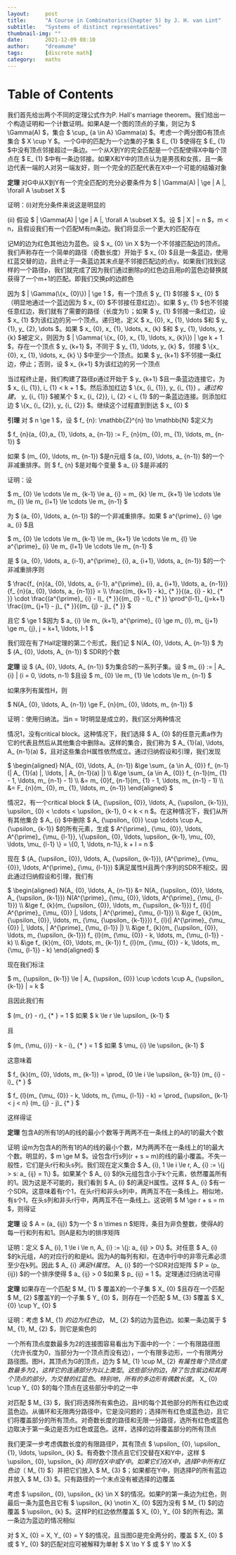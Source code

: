 ```yaml
---
layout:     post
title:      "A Course in Combinatorics(Chapter 5) by J. H. van Lint"
subtitle:   "Systems of distinct representatives"
thumbnail-img: ""
date:       2021-12-09 08:10
author:     "dreamume"
tags: 		[discrete math]
category:   maths
---
```

<head>
    <script src="https://cdn.mathjax.org/mathjax/latest/MathJax.js?config=TeX-AMS-MML_HTMLorMML" type="text/javascript"></script>
    <script type="text/x-mathjax-config">
        MathJax.Hub.Config({
            tex2jax: {
            skipTags: ['script', 'noscript', 'style', 'textarea', 'pre'],
            inlineMath: [['$','$']]
            }
        });
    </script>
</head>

# Table of Contents



我们首先给出两个不同的定理公式作为P. Hall's marriage theorem。我们给出一个构造证明和一个计数证明。如果A是一个图的顶点的子集，则记为 $ \\Gamma(A) $，集合 $ \\cup_ {a \\in A} \\Gamma(a) $。考虑一个两分图G有顶点集合 $ X \\cup Y $。一个G中的匹配为一个边集的子集 $ E_ {1} $使得在 $ E_ {1} $中没有顶点邻接超过一条边。一个从X到Y的完全匹配是一个匹配使得X中每个顶点在 $ E_ {1} $中有一条边邻接。如果X和Y中的顶点认为是男孩和女孩，且一条边代表一端的人对另一端友好，则一个完全的匹配代表在X中一个可能的结婚对象

**定理** 对G中从X到Y有一个完全匹配的充分必要条件为 $ \| \\Gamma(A) \| \\ge \| A \|, \\forall A \\subset X $

证明：(i)对充分条件来说这是明显的

(ii) 假设 $ \| \\Gamma(A) \| \\ge \| A \|, \\forall A \\subset X $。设 $ \| X \| = n $，m < n，且假设我们有一个匹配M有m条边。我们将显示一个更大的匹配存在

记M的边为红色其他边为蓝色。设 $ x_ {0} \\in X $为一个不邻接匹配边的顶点。我们声称存在一个简单的路径（奇数长度）开始于 $ x_ {0} $且是一条蓝边，使用红蓝交替的边，且终止于一条蓝边其末点是不邻接匹配边的点y。如果我们找到这样的一个路径p，我们就完成了因为我们通过删除p的红色边且用p的蓝色边替换就获得了一个m+1的匹配。即我们交换p的边颜色

因为 $ \| \\Gamma(\\{x_ {0}\\}) \| \\ge 1 $，有一个顶点 $ y_ {1} $邻接 $ x_ {0} $（明显地通过一个蓝边因为 $ x_ {0} $不邻接任意红边）。如果 $ y_ {1} $也不邻接任意红边，我们就有了需要的路径（长度为1）；如果 $ y_ {1} $邻接一条红边，设 $ x_ {1} $为该红边的另一个顶点。递归地，定义 $ x_ {0}, x_ {1}, \\ldots $和 $ y_ {1}, y_ {2}, \\dots $。如果 $ x_ {0}, x_ {1}, \\ldots, x_ {k} $和 $ y_ {1}, \\ldots, y_ {k} $被定义，则因为 $ \| \\Gamma( \\{x_ {0}, x_ {1}, \\ldots, x_ {k}\\}) \| \\ge k + 1 $，存在一个顶点 $ y_ {k+1} $，不同于 $ y_ {1}, \\ldots, y_ {k} $，邻接 $ \\{x_ {0}, x_ {1}, \\ldots, x_ {k} \\} $中至少一个顶点。如果 $ y_ {k+1} $不邻接一条红边，停止；否则，设 $ x_ {k+1} $为该红边的另一个顶点

当过程终止是，我们构建了路径p通过开始于 $ y_ {k+1} $且一条蓝边连接它，为 $ x_ {i_ {1}}, i_ {1} < k + 1 $。然后添加红边 $ \\{x_ {i_ {1}}, y_ {i_ {1}} $。通过构建，$ y_ {i_ {1}} $被某个 $ x_ {i_ {2}}, i_ {2} < i_ {1} $的一条蓝边连接。则添加红边 $ \\{x_ {i_ {2}}, y_ {i_ {2}} $。继续这个过程直到到达 $ x_ {0} $

**引理** 对 $ n \\ge 1 $，设 $ f_ {n}: \\mathbb{Z}^{n} \\to \\mathbb{N} $定义为

$ f_ {n}(a_ {0},a_ {1}, \\ldots, a_ {n-1}) := F_ {n}(m_ {0}, m_ {1}, \\ldots, m_ {n-1}) $

如果 $ (m_ {0}, \\ldots, m_ {n-1}) $是n元组 $ (a_ {0}, \\ldots, a_ {n-1}) $的一个非减重排序。则 $ f_ {n} $是对每个变量 $ a_ {i} $是非减的

证明：设

$ m_ {0} \\le \\cdots \\le m_ {k-1} \\le a_ {i} = m_ {k} \\le m_ {k+1} \\le \\cdots \\le m_ {l} \\le m_ {l+1} \\le \\cdots \\le m_ {n-1} $

为 $ (a_ {0}, \\ldots, a_ {n-1}) $的一个非减重排序。如果 $ a^{\\prime}_ {i} \\ge a_ {i} $且

$ m_ {0} \\le \\cdots \\le m_ {k-1} \\le m_ {k+1} \\le \\cdots \\le m_ {l} \\le a^{\\prime}_ {i} \\le m_ {l+1} \\le \\cdots \\le m_ {n-1} $

是 $ (a_ {0}, \\ldots, a_ {i-1}, a^{\\prime}_ {i}, a_ {i+1}, \\ldots, a_ {n-1}) $的一个非减重排序则

$ \\frac{f_ {n}(a_ {0}, \\ldots, a_ {i-1}, a^{\\prime}_ {i}, a_ {i+1}, \\ldots, a_ {n-1})}{f_ {n}(a_ {0}, \\ldots, a_ {n-1})} = \\\\ \\frac{(m_ {k+1} - k)_ {* }}{(a_ {i} - k)_ {* }} \\cdot \\frac{(a^{\\prime}_ {i} - l)_ {* }}{(m_ {l} - l)_ {* }} \\prod^{l-1}_ {j=k+1} \\frac{(m_ {j+1} - j)_ {* }}{(m_ {j} - j)_ {* }} $

且它 $ \\ge 1 $因为 $ a_ {i} \\le m_ {k+1}, a^{\\prime}_ {i} \\ge m_ {l}, m_ {j+1} \\ge m_ {j}, j = k+1, \\ldots, l-1 $

我们现在有了Hall定理的第二个形式，我们记 $ N(A_ {0}, \\ldots, A_ {n-1}) $ 为 $ (A_ {0}, \\ldots, A_ {n-1}) $ SDR的个数

**定理** 设 $ (A_ {0}, \\ldots, A_ {n-1}) $为集合S的一系列子集。设 $ m_ {i} := \| A_ {i} \| (i = 0, \\ldots, n-1) $且设 $ m_ {0} \\le m_ {1} \\le \\cdots \\le m_ {n-1} $

如果序列有属性H，则

$ N(A_ {0}, \\ldots, A_ {n-1}) \\ge F_ {n}(m_ {0}, \\ldots, m_ {n-1}) $

证明：使用归纳法。当n = 1时明显是成立的，我们区分两种情况

情况1，没有critical block。这种情况下，我们选择 $ A_ {0} $的任意元素a作为它的代表且然后从其他集合中删除a。这样的集合，我们称为 $ A_ {1}(a), \\ldots, A_ {n-1}(a) $，且对这些集合H属性依然成立。通过归纳假设和引理，我们发现

$ \\begin{aligned} N(A_ {0}, \\ldots, A_ {n-1}) &\\ge \\sum_ {a \\in A_ {0}} f_ {n-1}(\| A_ {1}(a) \|, \\ldots, \| A_ {n-1}(a) \|) \\\\ &\\ge \\sum_ {a \\in A_ {0}} f_ {n-1}(m_ {1} - 1, \\ldots, m_ {n-1} - 1) \\\\ &= m_ {0}f_ {n-1}(m_ {1} - 1, \\ldots, m_ {n-1} - 1) \\\\ &= F_ {n}(m_ {0}, m_ {1}, \\ldots, m_ {n-1}) \\end{aligned} $

情况2，有一个critical block $ (A_ {\\upsilon_ {0}}, \\ldots, A_ {\\upsilon_ {k-1}}), \\upsilon_ {0} < \\cdots < \\upsilon_ {k-1}, 0 < k < n $。在这种情况下，我们从所有其他集合 $ A_ {i} $中删除 $ A_ {\\upsilon_ {0}} \\cup \\cdots \\cup A_ {\\upsilon_ {k-1}} $的所有元素，生成 $ A^{\\prime}_ {\\mu_ {0}}, \\ldots, A^{\\prime}_ {\\mu_ {l-1}}, \\{\\upsilon_ {0}, \\ldots, \\upsilon_ {k-1}, \\mu_ {0}, \\ldots, \\mu_ {l-1} \\} = \\{0, 1, \\ldots, n-1\\}, k + l = n $

现在 $ (A_ {\\upsilon_ {0}}, \\ldots, A_ {\\upsilon_ {k-1}}), (A^{\\prime}_ {\\mu_ {0}}, \\ldots, A^{\\prime}_ {\\mu_ {l-1}}) $满足属性H且两个序列的SDR不相交。因此通过归纳假设和引理，我们有

$ \\begin{aligned} N(A_ {0}, \\ldots, A_ {n-1}) &= N(A_ {\\upsilon_ {0}}, \\ldots, A_ {\\upsilon_ {k-1}}) N(A^{\\prime}_ {\\mu_ {0}}, \\ldots, A^{\\prime}_ {\\mu_ {l-1}}) \\\\ &\\ge f_ {k}(m_ {\\upsilon_ {0}}, \\ldots, m_ {\\upsilon_ {k-1}}) f_ {l}(\| A^{\\prime}_ {\\mu_ {0}} \|, \\ldots, \| A^{\\prime}_ {\\mu_ {l-1}}) \\\\ &\\ge f_ {k}(m_ {\\upsilon_ {0}}, \\ldots, m_ {\\mu_ {\\upsilon_ {k-1}}}) f_ {l}(\| A^{\\prime}_ {\\mu_ {0}} \|, \\ldots, \| A^{\\prime}_ {\\mu_ {l-1}} \|) \\\\ &\\ge f_ {k}(m_ {\\upsilon_ {0}}, \\ldots, m_ {\\upsilon_ {k-1}}) f_ {l}(m_ {\\mu_ {0}} - k, \\ldots, m_ {\\mu_ {l-1}} - k) \\\\ &\\ge f_ {k}(m_ {0}, \\ldots, m_ {k-1}) f_ {l}(m_ {\\mu_ {0}} - k, \\ldots, m_ {\\mu_ {l-1}} - k) \\end{aligned} $

现在我们标注

$ m_ {\\upsilon_ {k-1}} \\le \| A_ {\\upsilon_ {0}} \\cup \\cdots \\cup A_ {\\upsilon_ {k-1}} \| = k $

且因此我们有

$ (m_ {r} - r)_ {* } = 1 $ 如果 $ k \\le r \\le \\upsilon_ {k-1} $

且

$ (m_ {\\mu_ {i}} - k - i)_ {* } = 1 $ 如果 $ \\mu_ {i} \\le \\upsilon_ {k-1} $

这意味着

$ f_ {k}(m_ {0}, \\ldots, m_ {k-1}) = \\prod_ {0 \\le i \\le \\upsilon_ {k-1}} (m_ {i} - i)_ {* } $

$ f_ {l}(m_ {\\mu_ {0}} - k, \\ldots, m_ {\\mu_ {l-1}} - k) = \\prod_ {\\upsilon_ {k-1} < j < n} (m_ {j} - j)_ {* } $

这样得证

**定理** 包含A的所有1的A的线的最小个数等于两两不在一条线上的A的1的最大个数

证明 设m为包含A的所有1的A的线的最小个数，M为两两不在一条线上的1的最大个数。明显的，$ m \\ge M $。设包含r行s列(r + s = m)的线的最小覆盖。不失一般性，它们是头r行和头s列。我们现在定义集合 $ A_ {i}, 1 \\le i \\le r, A_ {i} := \\{j > s: a_ {ij} = 1\\} $。如果某个 $ A_ {i} $的k元组包含小于k个元素，依然覆盖所有的1。因为这是不可能的，我们看到 $ A_ {i} $的满足H属性。这样 $ A_ {i} $有一个SDR。这意味着有r个1，在头r行和非头s列中，两两互不在一条线上。相似地，有s个1，在头s列和非头r行中，两两互不在一条线上。这说明 $ M \\ge r + s = m $，则得证

**定理** 设 $ A = (a_ {ij}) $为一个 $ n \\times n $矩阵，条目为非负整数，使得A的每一行和列有和1。则A是和为l的排序矩阵

证明：定义 $ A_ {i}, 1 \\le i \\le n, A_ {i} := \\{j: a_ {ij} > 0\\} $。对任意 $ A_ {i} $的k元组，A的对应行的和是kl。因为A的每列有和l，在选中行中的非零元素必须至少在k列。因此 $ A_ {i} $满足H属性。$ A_ {i} $的一个SDR对应矩阵 $ P = (p_ {ij}) $的一个排序使得 $ a_ {ij} > 0 $如果 $ p_ {ij} = 1 $。定理通过归纳法可得

**定理** 如果存在一个匹配 $ M_ {1} $ 覆盖X的一个子集 $ X_ {0} $且存在一个匹配 $ M_ {2} $覆盖Y的一个子集 $ Y_ {0} $，则存在一个匹配 $ M_ {3} $覆盖 $ X_ {0} \\cup Y_ {0} $

证明：考虑 $ M_ {1} $的边为红色边，$ M_ {2} $的边为蓝色边。如果一条边属于 $ M_ {1}, M_ {2} $，则它是紫色的

一个所有顶点度数最多为2的连接图容易看出为下面中的一个：一个有限路径图（允许长度为0，当部分为一个顶点而没有边），一个有限多边形，一个有限两分路径图。图H，其顶点为G的顶点，边为 $ M_ {1} \\cup M_ {2} $有属性每个顶点度数最多为2，这样它的连通部分为以上类型。这些部分的边，除了包含紫边和其两个顶点的部分，为交替的红蓝色。特别地，所有的多边形有偶数长度。$ X_ {0} \\cup Y_ {0} $的每个顶点在这些部分中的之一中

对匹配 $ M_ {3} $，我们将选择所有紫色边，且H的每个其他部分的所有红色边或蓝色边。从循环和无限两分路径中，它是没问题的；选择所有红色或蓝色边，且它们将覆盖部分的所有顶点。对奇数长度的路径和无限一分路径，选所有红色或蓝色边取决于第一条边是否为红色或蓝色。这样，选择的边将覆盖部分的所有顶点

我们更深一步考虑偶数长度的有限路径P，其有顶点 $ \\upsilon_ {0}, \\upsilon_ {1}, \\ldots, \\upsilon_ {k} $。有奇数个顶点且它们交替在X和Y中，这样 $ \\upsilon_ {0}, \\upsilon_ {k} $同时在X中或Y中。如果它们在X中，选择P中所有红色边（$ M_ {1} $）并把它们放入 $ M_ {3} $；如果都在Y中，则选择P的所有蓝边并放入 $ M_ {3} $。只有路径的一个末点没有被选择的边覆盖

考虑 $ \\upsilon_ {0}, \\upsilon_ {k} \\in X $的情况。如果P的第一条边为红色，则最后一条为蓝色且它有 $ \\upsilon_ {k} \\notin X_ {0} $因为没有 $ M_ {1} $的边覆盖 $ \\upsilon_ {k} $。这样P的红边依然覆盖 $ X_ {0}, Y_ {0} $的所有边。第一条边为蓝边的情况相似

对 $ X_ {0} = X, Y_ {0} = Y $的情况，且当图G是完全两分的，覆盖 $ X_ {0} $ 或 $ Y_ {0} $的匹配对应可被解释为单射 $ X \\to Y $ 或 $ Y \\to X $
